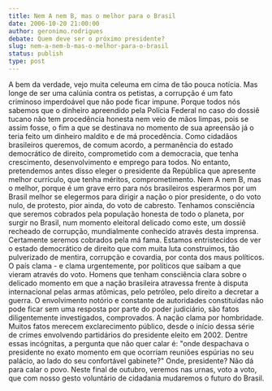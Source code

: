 ```yaml
---
title: Nem A nem B, mas o melhor para o Brasil
date: 2006-10-20 21:00:00
author: geronimo.rodrigues
debate: Quem deve ser o próximo presidente?
slug: nem-a-nem-b-mas-o-melhor-para-o-brasil
status: publish 
type: post
---
```


A bem da verdade, vejo muita celeuma em cima de tão pouca notícia. Mas longe de ser uma calúnia contra os petistas, a corrupção é um fato criminoso imperdoável que não pode ficar impune. Porque todos nós sabemos que o dinheiro apreendido pela Polícia Federal no caso do dossiê tucano não tem procedência honesta nem veio de mãos limpas, pois se assim fosse, o fim a que se destinava no momento de sua apreensão já o teria feito um dinheiro maldito e de má procedência. 
Como cidadãos brasileiros queremos, de comum acordo, a permanência do estado democrático de direito, comprometido com a democracia, que tenha crescimento, desenvolvimento e emprego para todos. 
No entanto, pretendemos antes disso eleger o presidente da República que apresente melhor currículo, que tenha méritos, comprometimento.
Nem A nem B, mas o melhor, porque é um grave erro para nós brasileiros esperarmos por um Brasil melhor se elegermos para dirigir a nação o pior presidente, o do voto nulo, de protesto, pior ainda, do voto de cabresto.
Tenhamos consciência que seremos cobrados pela população honesta de todo o planeta, por surgir no Brasil, num momento eleitoral delicado como este, um dossiê recheado de corrupção, mundialmente conhecido através desta imprensa. Certamente seremos cobrados pela má fama.
Estamos entristecidos de ver o estado democrático de direito que com muita luta construímos, tão pulverizado de mentira, corrupção e covardia, por conta dos maus políticos. 
O país clama - e clama urgentemente, por políticos que saibam a que vieram através do voto. Homens que tenham consciência clara sobre o delicado momento em que a nação brasileira atravessa frente à disputa internacional pelas armas atômicas, pelo petróleo, pelo direito a decretar a guerra.
O envolvimento notório e constante de autoridades constituídas não pode ficar sem uma resposta por parte do poder judiciário, são fatos diligentemente investigados, comprovados. A nação clama por hombridade. 
Muitos fatos merecem exclarecimento público, desde o início dessa série de crimes envolvendo partidários do presidente eleito em 2002. Dentre essas incógnitas, a pergunta que não quer calar é: "onde despachava o presidente no exato momento em que ocorriam reuniões espúrias no seu palácio, ao lado do seu confortável gabinete?" Onde, presidente?
Não dá para calar o povo. Neste final de outubro, veremos nas urnas, voto a voto, que com nosso gesto voluntário de cidadania mudaremos o futuro do Brasil.
